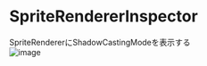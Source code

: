 # SpriteRendererInspector
SpriteRendererにShadowCastingModeを表示する<br>
![image](https://github.com/ayaha401/SpriteRendererInspector/assets/75297336/8da2e7a3-a1a5-4a96-99d1-fa1db8933440)

